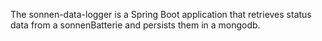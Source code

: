 The sonnen-data-logger is a Spring Boot application that retrieves status data from
a sonnenBatterie and persists them in a mongodb.

